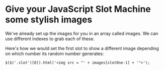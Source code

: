 # Give your JavaScript Slot Machine some stylish images
We've already set up the images for you in an array called images. We can use different indexes to grab each of these.

Here's how we would set the first slot to show a different image depending on which number its random number generates:

`$($('.slot')[0]).html('<img src = "' + images[slotOne-1] + '">');`
